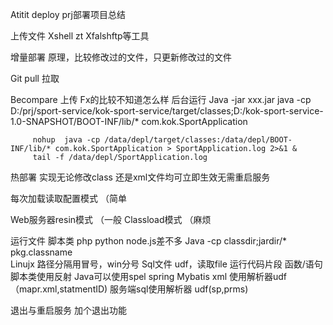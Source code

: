 Atitit deploy prj部署项目总结

上传文件
Xshell zt
Xfalshftp等工具

增量部署
原理，比较修改过的文件，只更新修改过的文件


Git pull 拉取

Becompare 上传
Fx的比较不知道怎么样
后台运行
Java -jar xxx.jar
   java -cp D:/prj/sport-service/kok-sport-service/target/classes;D:/kok-sport-service-1.0-SNAPSHOT/BOOT-INF/lib/* com.kok.SportApplication
	  
 	  
	     nohup  java -cp /data/depl/target/classes:/data/depl/BOOT-INF/lib/* com.kok.SportApplication > SportApplication.log 2>&1 &
		 tail -f /data/depl/SportApplication.log
		 
热部署
实现无论修改class 还是xml文件均可立即生效无需重启服务

每次加载读取配置模式 （简单


Web服务器resin模式 （一般
Classload模式 （麻烦

运行文件
脚本类   php python node.js差不多
Java -cp classdir;jardir/*  pkg.classname   
Linujx 路径分隔用冒号，win分号
Sql文件   udf，读取file
运行代码片段 函数/语句
脚本类使用反射
Java可以使用spel spring
Mybatis xml 使用解析器udf（mapr.xml,statmentID)
服务端sql使用解析器 udf(sp,prms)

退出与重启服务
加个退出功能




